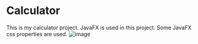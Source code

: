 # Calculator
This is my calculator project.
JavaFX is used in this project.
Some JavaFX css properties are used.
![image](https://github.com/BatuUzun/Calculator/assets/103521291/e2661bd8-9f00-4d1c-8735-2ccbfd2c1604)
